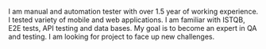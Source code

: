 I am manual and automation tester with over 1.5 year of working experience. I tested variety of mobile and web applications. I am familiar with ISTQB, E2E tests, API testing and data bases. My goal is to become an expert in QA and testing. I am looking for project to face up new challenges.

